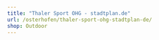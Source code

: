 ```yaml
---
title: "Thaler Sport OHG - stadtplan.de"
url: /osterhofen/thaler-sport-ohg-stadtplan-de/
shop: Outdoor
---
```

